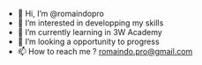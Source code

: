 - 👋 Hi, I’m @romaindopro
- 👀 I’m interested in developping my skills
- 🌱 I’m currently learning in 3W Academy
- 💞️ I’m looking a opportunity to progress 
- 📫 How to reach me ? romaindo.pro@gmail.com

<!---
romaindopro/romaindopro is a ✨ special ✨ repository because its `README.md` (this file) appears on your GitHub profile.
You can click the Preview link to take a look at your changes.
--->

